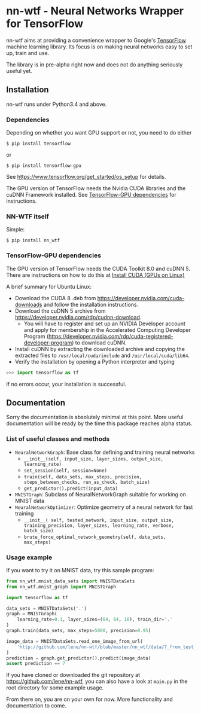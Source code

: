 # nn-wtf - Neural Networks Wrapper for TensorFlow

nn-wtf aims at providing a convenience wrapper to Google's 
[TensorFlow](http://www.tensorflow.org/) machine learning library. 
Its focus is on making neural networks easy to set up, train and use.

The library is in pre-alpha right now and does not do anything seriously useful 
yet.

## Installation

nn-wtf runs under Python3.4 and above.

### Dependencies

Depending on whether you want GPU support or not, you need to do either 
```
$ pip install tensorflow
```
or
```
$ pip install tensorflow-gpu
```

See https://www.tensorflow.org/get_started/os_setup for details.

The GPU version of TensorFlow needs the Nvidia CUDA libraries and the cuDNN Framework installed. See
[TensorFlow-GPU dependencies](#tensorflow-gpu-dependencies) for instructions.

### NN-WTF itself
Simple:
```
$ pip install nn_wtf
```

### TensorFlow-GPU dependencies
The GPU version of TensorFlow needs the CUDA Toolkit 8.0 and cuDNN 5. There are instructions on how 
 to do this at [Install CUDA (GPUs on Linux)](https://www.tensorflow.org/get_started/os_setup#optional_install_cuda_gpus_on_linux)

A brief summary for Ubuntu Linux:
* Download the CUDA 8 .deb from https://developer.nvidia.com/cuda-downloads and follow the 
  installation instructions.
* Download the cuDNN 5 archive from https://developer.nvidia.com/rdp/cudnn-download.
  * You will have to register and set up an NVIDIA Developer account and apply for membership in the
    Accelerated Computing Developer Program (https://developer.nvidia.com/rdp/cuda-registered-developer-program)
    to download cuDNN.
* Install cuDNN by extracting the downloaded archive and copying the extracted files to 
  `/usr/local/cuda/include` and `/usr/local/cuda/lib64`.
* Verify the installation by opening a Python interpreter and typing
```python
>>> import tensorflow as tf
```
If no errors occur, your installation is successful.

## Documentation

Sorry the documentation is absolutely minimal at this point. More useful
documentation will be ready by the time this package reaches alpha status.

### List of useful classes and methods

* `NeuralNetworkGraph`: Base class for defining and training neural networks
  * `__init__(self, input_size, layer_sizes, output_size, learning_rate)`
  * `set_session(self, session=None)`
  * `train(self, data_sets, max_steps, precision, steps_between_checks, run_as_check, batch_size)`
  * `get_predictor().predict(input_data)`
* `MNISTGraph`: Subclass of NeuralNetworkGraph suitable for working on MNIST data
* `NeuralNetworkOptimizer`: Optimize geometry of a neural network for fast training
  * `__init__( self, tested_network, input_size, output_size, training_precision,
            layer_sizes, learning_rate, verbose, batch_size)`
  * `brute_force_optimal_network_geometry(self, data_sets, max_steps)`

### Usage example

If you want to try it on MNIST data, try this sample program:

```python
from nn_wtf.mnist_data_sets import MNISTDataSets
from nn_wtf.mnist_graph import MNISTGraph

import tensorflow as tf

data_sets = MNISTDataSets('.')
graph = MNISTGraph(
    learning_rate=0.1, layer_sizes=(64, 64, 16), train_dir='.'
)
graph.train(data_sets, max_steps=5000, precision=0.95)

image_data = MNISTDataSets.read_one_image_from_url(
    'http://github.com/lene/nn-wtf/blob/master/nn_wtf/data/7_from_test_set.raw?raw=true'
)
prediction = graph.get_predictor().predict(image_data)
assert prediction == 7
```

If you have cloned or downloaded the git repository at https://github.com/lene/nn-wtf, you can 
also have a look at `main.py` in the root directory for some example usage.

From there on, you are on your own for now. More functionality and documentation
to come.


